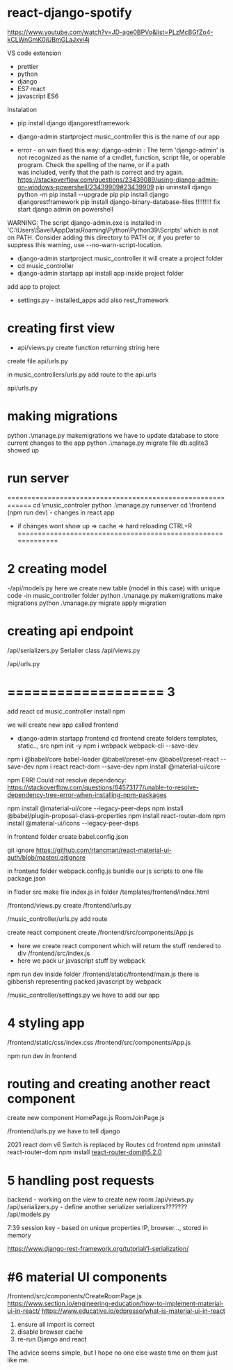 # react-django-spotify
https://www.youtube.com/watch?v=JD-age0BPVo&list=PLzMcBGfZo4-kCLWnGmK0jUBmGLaJxvi4j


VS code extension 
- prettier
- python
- django
- ES7 react
- javascript ES6

Instalation
- pip install django djangorestframework

- django-admin startproject music_controller
this is the name of our app

- error - on win fixed this way:
django-admin : The term 'django-admin' is not recognized as the name of a cmdlet, function, script file, or operable program. Check the spelling of the name, or if a path   
was included, verify that the path is correct and try again.
https://stackoverflow.com/questions/23439089/using-django-admin-on-windows-powershell/23439909#23439909
pip uninstall django
python -m pip install --upgrade pip
pip install django djangorestframework
pip install django-binary-database-files        !!!!!!!!! fix start django admin on powershell

WARNING: The script django-admin.exe is installed in 'C:\Users\Šavel\AppData\Roaming\Python\Python39\Scripts' which is not on PATH.
  Consider adding this directory to PATH or, if you prefer to suppress this warning, use --no-warn-script-location.

- django-admin startproject music_controller
it will create a project folder
- cd music_controller
- django-admin startapp api
install app inside project folder

add app to project
- settings.py - installed_apps
add also rest_framework

# creating first view
- api/views.py
create function returning string here

create file api/urls.py

in music_controllers/urls.py
add route to the api.urls

api/urls.py

# making migrations
python .\manage.py makemigrations
we have to update database to store current changes to the app
python .\manage.py migrate
file db.sqlite3 showed up

# run server
============================================================
cd \music_controler
python .\manage.py runserver
cd \frontend
(npm run dev) - changes in react app
- if changes wont show up => cache => hard reloading CTRL+R
=============================================================


# 2 creating model
-/api/models.py
here we create new table (model in this case) with unique code
-in music_controller folder
python .\manage.py makemigrations
make migrations
python .\manage.py migrate
apply migration

# creating api endpoint
/api/serializers.py
Serialier class
/api/views.py

/api/urls.py

# =================== 3
add react
cd music_controller
install npm

we will create new app called frontend
- django-admin startapp frontend
cd frontend
create folders templates, static.., src 
npm init -y
npm i webpack webpack-cli --save-dev

npm i @babel/core babel-loader @babel/preset-env @babel/preset-react --save-dev
npm i react react-dom --save-dev
npm install @material-ui/core

npm ERR! Could not resolve dependency:
https://stackoverflow.com/questions/64573177/unable-to-resolve-dependency-tree-error-when-installing-npm-packages

npm install @material-ui/core --legacy-peer-deps
npm install @babel/plugin-proposal-class-properties
npm install react-router-dom
npm install @material-ui/icons --legacy-peer-deps

in frontend folder create babel.config.json

git ignore https://github.com/rtancman/react-material-ui-auth/blob/master/.gitignore

in frontend folder webpack.config.js
 bunldle our js scripts to one file
package.json

in floder src make file index.js
in folder /templates/frontend/index.html

/frontend/views.py
create /frontend/urls.py

/music_controller/urls.py
add route

create react component
create /frontend/src/components/App.js
- here we create react component which will return the stuff rendered to div
/frontend/src/index.js
- here we pack ur javascript stuff by webpack

npm run dev
inside folder /frontend/static/frontend/main.js
there is gibberish representing packed javascript by webpack

/music_controller/settings.py
we have to add our app

# 4 styling app
/frontend/static/css/index.css
/frontend/src/components/App.js

npm run dev in frontend

# routing and creating another react component
create new component HomePage.js
RoomJoinPage.js

/frontend/urls.py
we have to tell django

2021 react dom v6 Switch is replaced by Routes
cd frontend
npm uninstall react-router-dom
npm install react-router-dom@5.2.0

# 5 handling post requests
backend - working on the view to create new room
/api/views.py
/api/serializers.py - define another serializer
serializers???????
/api/models.py

7:39 session key - based on unique properties IP, browser..., stored in memory

https://www.django-rest-framework.org/tutorial/1-serialization/


# #6 material UI components
/frontend/src/components/CreateRoomPage.js
https://www.section.io/engineering-education/how-to-implement-material-ui-in-react/
https://www.educative.io/edpresso/what-is-material-ui-in-react


1. ensure all import is correct
2. disable browser cache
3. re-run Django and react

The advice seems simple, but I hope no one else waste time on them just like me.

